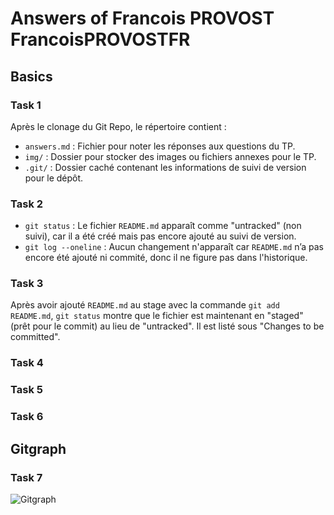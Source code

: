 # Answers of Francois PROVOST FrancoisPROVOSTFR

## Basics
### Task 1
Après le clonage du Git Repo, le répertoire contient :
- `answers.md` : Fichier pour noter les réponses aux questions du TP.
- `img/` : Dossier pour stocker des images ou fichiers annexes pour le TP.
- `.git/` : Dossier caché contenant les informations de suivi de version pour le dépôt.


### Task 2
- `git status` : Le fichier `README.md` apparaît comme "untracked" (non suivi), car il a été créé mais pas encore ajouté au suivi de version.
- `git log --oneline` : Aucun changement n'apparaît car `README.md` n’a pas encore été ajouté ni commité, donc il ne figure pas dans l'historique.

### Task 3
Après avoir ajouté `README.md` au stage avec la commande `git add README.md`, `git status` montre que le fichier est maintenant en "staged" (prêt pour le commit) au lieu de "untracked". Il est listé sous "Changes to be committed".


### Task 4

### Task 5

### Task 6

## Gitgraph

### Task 7

![Gitgraph](img/gitgraph.svg)